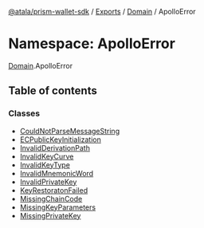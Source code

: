 [@atala/prism-wallet-sdk](../README.md) / [Exports](../modules.md) / [Domain](Domain.md) / ApolloError

# Namespace: ApolloError

[Domain](Domain.md).ApolloError

## Table of contents

### Classes

- [CouldNotParseMessageString](../classes/Domain.ApolloError.CouldNotParseMessageString.md)
- [ECPublicKeyInitialization](../classes/Domain.ApolloError.ECPublicKeyInitialization.md)
- [InvalidDerivationPath](../classes/Domain.ApolloError.InvalidDerivationPath.md)
- [InvalidKeyCurve](../classes/Domain.ApolloError.InvalidKeyCurve.md)
- [InvalidKeyType](../classes/Domain.ApolloError.InvalidKeyType.md)
- [InvalidMnemonicWord](../classes/Domain.ApolloError.InvalidMnemonicWord.md)
- [InvalidPrivateKey](../classes/Domain.ApolloError.InvalidPrivateKey.md)
- [KeyRestoratonFailed](../classes/Domain.ApolloError.KeyRestoratonFailed.md)
- [MissingChainCode](../classes/Domain.ApolloError.MissingChainCode.md)
- [MissingKeyParameters](../classes/Domain.ApolloError.MissingKeyParameters.md)
- [MissingPrivateKey](../classes/Domain.ApolloError.MissingPrivateKey.md)
